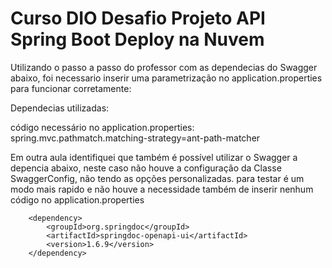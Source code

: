 # Curso DIO Desafio Projeto API Spring Boot Deploy na Nuvem

Utilizando o passo a passo do professor com as dependecias do Swagger abaixo, foi necessario inserir uma parametrização no application.properties para funcionar corretamente:

Dependecias utilizadas:


código necessário no application.properties:
spring.mvc.pathmatch.matching-strategy=ant-path-matcher

Em outra aula identifiquei que também é possível utilizar o Swagger a depencia abaixo, neste caso não houve a configuração da Classe SwaggerConfig, não tendo as opções personalizadas.
para testar é um modo mais rapido e não houve a necessidade também de inserir nenhum código no application.properties

		<dependency>
			<groupId>org.springdoc</groupId>
			<artifactId>springdoc-openapi-ui</artifactId>
			<version>1.6.9</version>
		</dependency>





